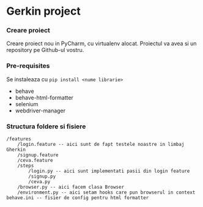 # Gerkin project

### Creare proiect

Creare proiect nou in PyCharm, cu virtualenv alocat.
Proiectul va avea si un repository pe Github-ul vostru.

### Pre-requisites

Se instaleaza cu `pip install <nume librarie>`

* behave
* behave-html-formatter
* selenium
* webdriver-manager


### Structura foldere si fisiere

```
/features
    /login.feature -- aici sunt de fapt testele noastre in limbaj Gherkin
    /signup.feature
    /ceva.feature
    /steps
        /login.py -- aici sunt implementati pasii din login feature
        /signup.py
        /ceva.py
    /browser.py -- aici facem clasa Browser
    /environment.py -- aici setam hooks care pun browserul in context
behave.ini -- fisier de config pentru html formatter
```